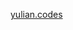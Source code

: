 [yulian.codes](https://yulian.codes)

<a href="#">
  <img height="0" src="https://komarev.com/ghpvc/?username=ykray&color=0e1116&style=for-the-badge"/>
</a>
